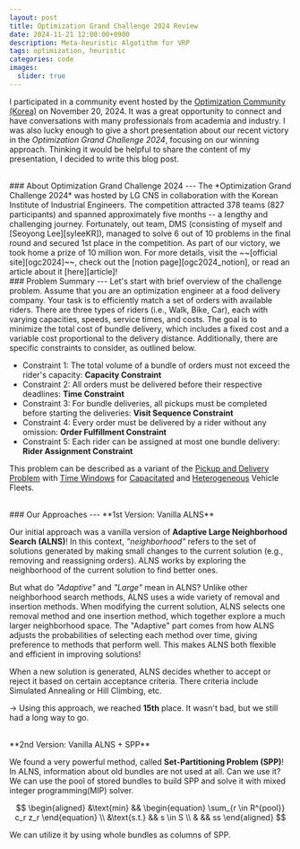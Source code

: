 ```yaml
---
layout: post
title: Optimization Grand Challenge 2024 Review
date: 2024-11-21 12:00:00+0900
description: Meta-heuristic Algotithm for VRP
tags: optimization, heuristic
categories: code
images:
  slider: true
---
```


I participated in a community event hosted by the [Optimization Community (Korea)][OptKorea] on November 20, 2024. It was a great opportunity to connect and have conversations with many professionals from academia and industry. I was also lucky enough to give a short presentation about our recent victory in the *Optimization Grand Challenge 2024*, focusing on our winning approach. Thinking it would be helpful to share the content of my presentation, I decided to write this blog post.


<br>
### About Optimization Grand Challenge 2024
---
The *Optimization Grand Challenge 2024* was hosted by LG CNS in collaboration with the Korean Institute of Industrial Engineers. The competition attracted 378 teams (827 participants) and spanned approximately five months -- a lengthy and challenging journey. Fortunately, out team, DMS (consisting of myself and [Seoyong Lee][syleeKR]), managed to solve 6 out of 10 problems in the final round and secured 1st place in the competition. As part of our victory, we took home a prize of 10 million won. For more details, visit the ~~[official site][ogc2024]~~, check out the [notion page][ogc2024_notion], or read an article about it [here][article]!


<br>
### Problem Summary
---
Let's start with brief overview of the challenge problem. Assume that you are an optimization engineer at a food delivery company. Your task is to efficiently match a set of orders with available riders. There are three types of riders (i.e., Walk, Bike, Car), each with varying capacities, speeds, service times, and costs. The goal is to minimize the total cost of bundle delivery, which includes a fixed cost and a variable cost proportional to the delivery distance. Additionally, there are specific constraints to consider, as outlined below.

- Constraint 1: The total volume of a bundle of orders must not exceed the rider's capacity: **Capacity Constraint**
- Constraint 2: All orders must be delivered before their respective deadlines: **Time Constraint**
- Constraint 3: For bundle deliveries, all pickups must be completed before starting the deliveries: **Visit Sequence Constraint**
- Constraint 4: Every order must be delivered by a rider without any omission: **Order Fulfillment Constraint**
- Constraint 5: Each rider can be assigned at most one bundle delivery: **Rider Assignment Constraint**

This problem can be described as a variant of the <U>Pickup and Delivery Problem</U> with <U>Time Windows</U> for <U>Capacitated</U> and <U>Heterogeneous</U> Vehicle Fleets.


<br>
### Our Approaches
---
**1st Version: Vanilla ALNS**

Our initial approach was a vanilla version of **Adaptive Large Neighborhood Search (ALNS)**! In this context, *"neighborhood"* refers to the set of solutions generated by making small changes to the current solution (e.g., removing and reassigning orders). ALNS works by exploring the neighborhood of the current solution to find better ones.

But what do *"Adaptive"* and *"Large"* mean in ALNS? Unlike other neighborhood search methods, ALNS uses a wide variety of removal and insertion methods. When modifying the current solution, ALNS selects one removal method and one insertion method, which together explore a much larger neighborhood space. The "Adaptive" part comes from how ALNS adjusts the probabilities of selecting each method over time, giving preference to methods that perform well. This makes ALNS both flexible and efficient in improving solutions!

When a new solution is generated, ALNS decides whether to accept or reject it based on certain acceptance criteria. There criteria include Simulated Annealing or Hill Climbing, etc.

-> Using this approach, we reached **15th** place. It wasn't bad, but we still had a long way to go.


<br>
**2nd Version: Vanilla ALNS + SPP**

We found a very powerful method, called **Set-Partitioning Problem (SPP)**! In ALNS, information about old bundles are not used at all. Can we use it? We can use the pool of stored bundles to build SPP and solve it with mixed integer programming(MIP) solver.

$$
\begin{aligned}
    &\text{min}  && \begin{equation} \sum_{r \in R^{pool}} c_r z_r \end{equation} \\
    &\text{s.t.} && s \in S \\
    & && ss
\end{aligned}
$$

We can utilize it by using whole bundles as columns of SPP. 



[OptKorea]: https://www.linkedin.com/groups/14302402/
[syleeKR]: https://seoyong-lee-official.github.io/
[ogc2024]: https://www.optichallenge.com/
[ogc2024_notion]: https://optichallenge.notion.site/OGC2024-be66791b61804bf29e991f6ab6941d5d
[article]: https://www.lgcns.com/pr/news/61527/